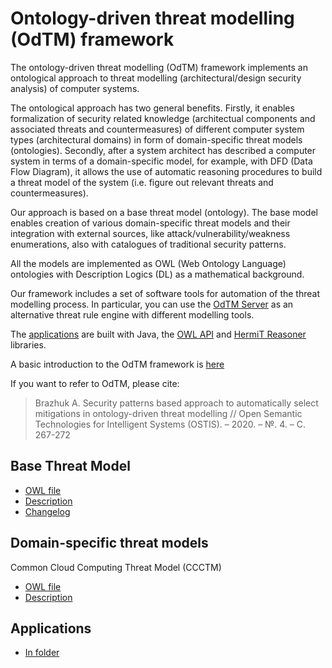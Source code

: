 
# Ontology-driven threat modelling (OdTM) framework

The ontology-driven threat modelling (OdTM) framework implements an ontological approach
to threat modelling (architectural/design security analysis) of computer systems.

The ontological approach has two general benefits.
Firstly, it enables formalization of security related knowledge 
(architectual components and associated threats and countermeasures)
of different computer system types (architectural domains) in form of domain-specific threat models 
(ontologies).
Secondly, after a system architect has described a computer system in terms 
of a domain-specific model, for example, with DFD (Data Flow Diagram), 
it allows the use of automatic reasoning procedures to build a threat model of the system 
(i.e. figure out relevant threats and countermeasures).

Our approach is based on a base threat model (ontology).
The base model enables creation of various domain-specific threat models 
and their integration with external sources, like attack/vulnerability/weakness enumerations, 
also with catalogues of traditional security patterns.

All the models are implemented as OWL (Web Ontology Language) ontologies 
with Description Logics (DL) as a mathematical background.

Our framework includes a set of software tools for automation of the threat modelling process.
In particular, you can use the [OdTM Server](applications/OdTMServer/) 
as an alternative threat rule engine with different modelling tools.

The [applications](applications/) are built with Java, 
the [OWL API](https://github.com/owlcs/owlapi) 
and [HermiT Reasoner](http://www.hermit-reasoner.com/) libraries.

A basic introduction to the OdTM framework is [here](https://www.researchgate.net/publication/339415212_Security_patterns_based_approach_to_automatically_select_mitigations_in_ontology-driven_threat_modelling)

If you want to refer to OdTM, please cite:
>Brazhuk A. Security patterns based approach to automatically select mitigations in ontology-driven threat modelling // Open Semantic Technologies for Intelligent Systems (OSTIS). – 2020. – №. 4. – С. 267-272


## Base Threat Model

* [OWL file](OdTMBaseThreatModel.owl)
* [Description](docs/BASEMODEL.md)
* [Changelog](docs/BASEMODEL_changelog.md)

## Domain-specific threat models

Common Cloud Computing Threat Model (CCCTM)

* [OWL file](OdTMCCCTM.owl)
* [Description](docs/ODTMCCCTM.md)

## Applications

* [In folder](applications/)

